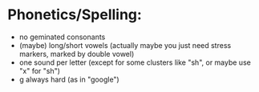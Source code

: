 # Phonetics/Spelling:
- no geminated consonants
- (maybe) long/short vowels (actually maybe you just need stress markers, marked by double vowel)
- one sound per letter (except for some clusters like "sh", or maybe use "x" for "sh")
- g always hard (as in "google")